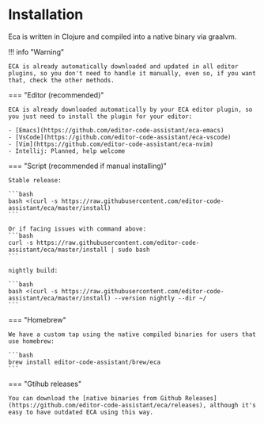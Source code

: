 # Installation

Eca is written in Clojure and compiled into a native binary via graalvm.

!!! info "Warning"

    ECA is already automatically downloaded and updated in all editor plugins, so you don't need to handle it manually, even so, if you want that, check the other methods.

=== "Editor (recommended)"

    ECA is already downloaded automatically by your ECA editor plugin, so you just need to install the plugin for your editor:
    
    - [Emacs](https://github.com/editor-code-assistant/eca-emacs)
    - [VsCode](https://github.com/editor-code-assistant/eca-vscode)
    - [Vim](https://github.com/editor-code-assistant/eca-nvim)
    - Intellij: Planned, help welcome
  
=== "Script (recommended if manual installing)"

    Stable release:
    
    ```bash
    bash <(curl -s https://raw.githubusercontent.com/editor-code-assistant/eca/master/install)
    ```
    
    Or if facing issues with command above:
    ```bash
    curl -s https://raw.githubusercontent.com/editor-code-assistant/eca/master/install | sudo bash
    ```
    
    nightly build:
    
    ```bash
    bash <(curl -s https://raw.githubusercontent.com/editor-code-assistant/eca/master/install) --version nightly --dir ~/
    ```

=== "Homebrew"

    We have a custom tap using the native compiled binaries for users that use homebrew:
    
    ```bash
    brew install editor-code-assistant/brew/eca
    ```

=== "Gtihub releases"

    You can download the [native binaries from Github Releases](https://github.com/editor-code-assistant/eca/releases), although it's easy to have outdated ECA using this way.
